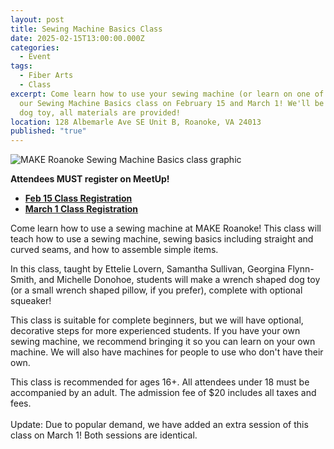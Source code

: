 ```yaml
---
layout: post
title: Sewing Machine Basics Class
date: 2025-02-15T13:00:00.000Z
categories:
  - Event
tags:
  - Fiber Arts
  - Class
excerpt: Come learn how to use your sewing machine (or learn on one of ours!) at
  our Sewing Machine Basics class on February 15 and March 1! We'll be making a
  dog toy, all materials are provided!
location: 128 Albemarle Ave SE Unit B, Roanoke, VA 24013
published: "true"
---
```

![MAKE Roanoke Sewing Machine Basics class graphic](/assets/images/sewing-machine-class-flyer-discord.png)

**Attendees MUST register on MeetUp!**
- **[Feb 15 Class Registration](https://www.meetup.com/make-roanoke/events/305795001/)**
- **[March 1 Class Registration](https://www.meetup.com/make-roanoke/events/305849941)**

Come learn how to use a sewing machine at MAKE Roanoke! This class will teach how to use a sewing machine, sewing basics including straight and curved seams, and how to assemble simple items.

In this class, taught by Ettelie Lovern, Samantha Sullivan, Georgina Flynn-Smith, and Michelle Donohoe, students will make a wrench shaped dog toy (or a small wrench shaped pillow, if you prefer), complete with optional squeaker!

This class is suitable for complete beginners, but we will have optional, decorative steps for more experienced students. If you have your own sewing machine, we recommend bringing it so you can learn on your own machine. We will also have machines for people to use who don't have their own.

This class is recommended for ages 16+. All attendees under 18 must be accompanied by an adult. The admission fee of $20 includes all taxes and fees.\
\
Update: Due to popular demand, we have added an extra session of this class on March 1! Both sessions are identical.
